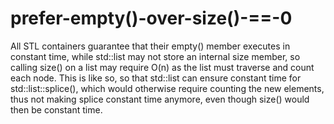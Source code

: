 # prefer-empty()-over-size()-==-0

All STL containers guarantee that their empty() member executes in
constant time, while std::list may not store an internal size member, so
calling size() on a list may require O(n) as the list must traverse and
count each node. This is like so, so that std::list can ensure constant
time for std::list::splice(), which would otherwise require counting the
new elements, thus not making splice constant time anymore, even though
size() would then be constant time.
